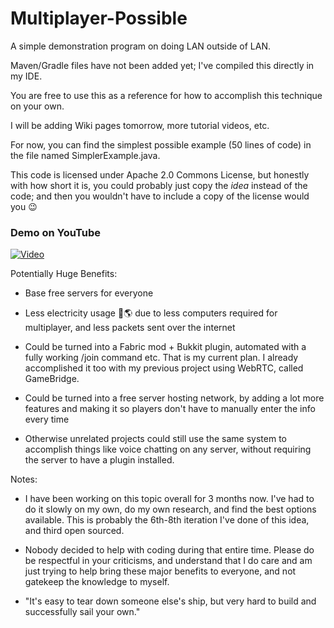 # Multiplayer-Possible
A simple demonstration program on doing LAN outside of LAN.

Maven/Gradle files have not been added yet; I've compiled this directly in my IDE.

You are free to use this as a reference for how to accomplish this technique on your own.

I will be adding Wiki pages tomorrow, more tutorial videos, etc.

For now, you can find the simplest possible example (50 lines of code) in the file named SimplerExample.java.

This code is licensed under Apache 2.0 Commons License, but honestly with how short it is, you could probably just copy the *idea* instead of the code; and then you wouldn't have to include a copy of the license would you 😉




### Demo on YouTube

[![Video](https://img.youtube.com/vi/tx4jvZCSlXA/0.jpg)](http://www.youtube.com/watch?v=tx4jvZCSlXA)



Potentially Huge Benefits:

- Base free servers for everyone

- Less electricity usage 💚🌎 due to less computers required for multiplayer, and less packets sent over the internet

- Could be turned into a Fabric mod + Bukkit plugin, automated with a fully working /join command etc. That is my current plan. I already accomplished it too with my previous project using WebRTC, called GameBridge.


- Could be turned into a free server hosting network, by adding a lot more features and making it so players don't have to manually enter the info every time

- Otherwise unrelated projects could still use the same system to accomplish things like voice chatting on any server, without requiring the server to have a plugin installed.

Notes:

- I have been working on this topic overall for 3 months now. I've had to do it slowly on my own, do my own research, and find the best options available. This is probably the 6th-8th iteration I've done of this idea, and third open sourced. 

- Nobody decided to help with coding during that entire time. Please do be respectful in your criticisms, and understand that I do care and am just trying to help bring these major benefits to everyone, and not gatekeep the knowledge to myself.

- "It's easy to tear down someone else's ship, but very hard to build and successfully sail your own."



